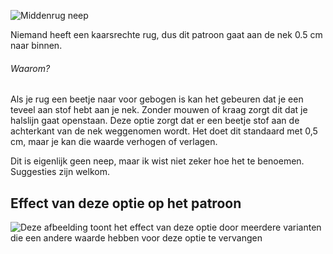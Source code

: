 ![Middenrug neep](centerbackdart.svg)

Niemand heeft een kaarsrechte rug, dus dit patroon gaat aan de nek 0.5 cm naar binnen.

<Note>

###### Waarom?

Als je rug een beetje naar voor gebogen is kan het gebeuren dat je een teveel aan stof hebt aan je nek. Zonder mouwen of kraag zorgt dit dat je halslijn gaat openstaan.
Deze optie zorgt dat er een beetje stof aan de achterkant van de nek weggenomen wordt. Het doet dit standaard met 0,5 cm, maar je kan die waarde verhogen of verlagen.

Dit is eigenlijk geen neep, maar ik wist niet zeker hoe het te benoemen. Suggesties zijn welkom.

</Note>

## Effect van deze optie op het patroon

![Deze afbeelding toont het effect van deze optie door meerdere varianten die een andere waarde hebben voor deze optie te vervangen](wahid_centerbackdart_sample.svg "Effect van deze optie op het patroon")
